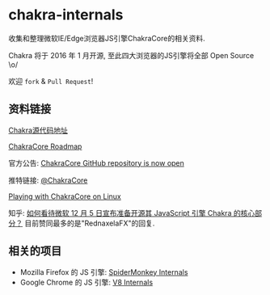 # chakra-internals

收集和整理微软IE/Edge浏览器JS引擎ChakraCore的相关资料.

Chakra 将于 2016 年 1 月开源, 至此四大浏览器的JS引擎将全部 Open Source \o/

欢迎 `fork` & `Pull Request`!

## 资料链接

[Chakra源代码地址](https://github.com/Microsoft/Chakracore)

[ChakraCore Roadmap](https://github.com/Microsoft/ChakraCore/wiki/Roadmap)

官方公告: [ChakraCore GitHub repository is now open](https://blogs.windows.com/msedgedev/2016/01/13/chakracore-now-open/)

推特链接: [@ChakraCore](https://twitter.com/ChakraCore)

[Playing with ChakraCore on Linux](http://ariya.ofilabs.com/2016/01/playing-with-chakracore-on-linux.html)

知乎: [如何看待微软 12 月 5 日宣布准备开源其 JavaScript 引擎 Chakra 的核心部分？](http://www.zhihu.com/question/38238351)
目前赞同最多的是"RednaxelaFX"的回复.

## 相关的项目

* Mozilla Firefox 的 JS 引擎: [SpiderMonkey Internals](https://github.com/lazyparser/spidermonkey-internals)
* Google Chrome 的 JS 引擎: [V8 Internals](https://github.com/lazyparser/v8-internals)
